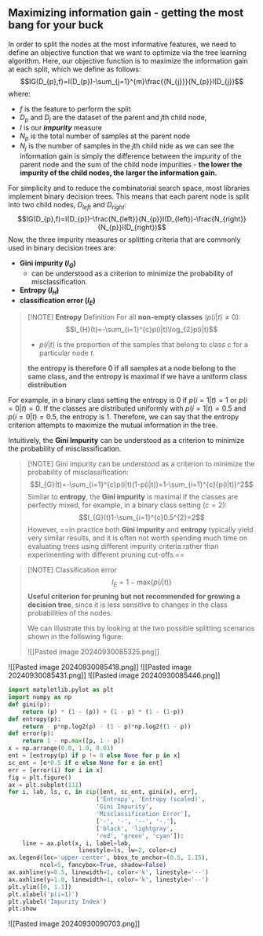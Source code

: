 ## Maximizing information gain - getting the most bang for your buck

In order to split the nodes at the most informative features, we need to define an objective function that we want to optimize via the tree learning algorithm. Here, our objective function is to maximize the information gain at each split, which we define as follows:
$$IG(D_{p},f)=I(D_{p})-\sum_{j=1}^{m}\frac{{N_{j}}}{N_{p}}I(D_{j})$$
where:
- $f$ is the feature to perform the split
- $D_{p}$ and $D_{j}$ are the dataset of the parent and $j$th child node, 
- $I$ is our **_impurity_** measure
- $N_{p}$ is the total number of samples at the parent node
- $N_{j}$ is the number of samples in the $j$th child nide
as we can see the information gain is simply the difference between the impurity of the parent node and the sum of the child node impurities - **the lower the impurity of the child nodes, the larger the information gain.** 

For simplicity and to reduce the combinatorial search space, most libraries implement binary decision trees. This means that each parent node is split into two child nodes, $D_{left}$ and $D_{right}$:
$$IG(D_{p},f)=I(D_{p})-\frac{N_{left}}{N_{p}}I(D_{left})-\frac{N_{right}}{N_{p}}I(D_{right})$$
Now, the three impurity measures or splitting criteria that are commonly used in binary decision trees are:
- **Gini impurity ($I_{G}$)** 
	- can be understood as a criterion to minimize the probability of misclassification.
- **Entropy ($I_{H}$)**
- **classification error ($I_{E}$)** 

> [!NOTE] **Entropy** Definition
> For all **non-empty classes** $(p(i|t)\neq 0)$:
> $$I_{H}(t)=-\sum_{i=1}^{c}p(i|t)\log_{2}p(i|t)$$
> - $p(i|t)$ is the proportion of the samples that belong to class $c$ for a particular node $t$. 
> 
> **the entropy is therefore 0 if all samples at a node belong to the same class, and the entropy is maximal if we have a uniform class distribution**

For example, in a binary class setting the entropy is 0 if $p(i=1|t)=1$ or $p(i=0|t)=0$. If the classes are distributed uniformly with $p(i=1|t)=0.5$ and $p(i=0|t)=0.5$, the entropy is 1. Therefore, we can say that the entropy criterion attempts to maximize the mutual information in the tree.

Intuitively, the **Gini Impurity** can be understood as a criterion to minimize the probability of misclassification.

> [!NOTE] Gini impurity
> can be understood as a criterion to minimize the probability of misclassification:
> $$I_{G}(t)=-\sum_{i=1}^{c}p(i|t)(1-p(i|t))=1-\sum_{i=1}^{c}{p(i|t)}^2$$
> Similar to **entropy**, the **Gini impurity** is maximal if the classes are perfectly mixed, for example, in a binary class setting $(c=2)$:
> $$I_{G}(t)1-\sum_{i=1}^{c}0.5^{2}=2$$
> However, ==in practice both **Gini impurity** and **entropy** typically yield very similar results, and it is often not worth spending much time on evaluating trees using different impurity criteria rather than experimenting with different pruning cut-offs.==


> [!NOTE] Classification error
> $$I_{E}=1-\text{max}\{p(i|t)\}$$
> **Useful criterion for pruning but not recommended for growing a decision tree**, since it is less sensitive to changes in the class probabilities of the nodes. 
> 
> We can illustrate this by looking at the two possible splitting scenarios shown in the following figure:
> 
> ![[Pasted image 20240930085325.png]]


![[Pasted image 20240930085418.png]]
![[Pasted image 20240930085431.png]]
![[Pasted image 20240930085446.png]]

```python
import matplotlib.pylot as plt
import numpy as np
def gini(p):
	return (p) * (1 - (p)) + (1 - p) * (1 - (1-p))
def entropy(p):
	return - p*np.log2(p) - (1 - p)*np.log2((1 - p))
def error(p):
	return 1 - np.max([p, 1 - p])
x = np.arrange(0.0, 1.0, 0.01)
ent = [entropy(p) if p != 0 else None for p in x]
sc_ent = [e*0.5 if e else None for e in ent]
err = [error(i) for i in x]
fig = plt.figure()
ax = plt.subplot(111)
for i, lab, ls, c, in zip([ent, sc_ent, gini(x), err],
						 ['Entropy', 'Entropy (scaled)',
						 'Gini Impurity',
						 'Misclassification Error'],
						 ['-', '-', '--', '-.'],
						 ['black', 'lightgray',
						 'red', 'green', 'cyan']):
	line = ax.plot(x, i, label=lab,
					linestyle=ls, lw=2, color=c)
ax.legend(loc='upper center', bbox_to_anchor=(0.5, 1.15),
		 ncol=5, fancybox=True, shadow=False)
ax.axhline(y=0.5, linewidth=1, color='k', linestyle='--')
ax.axhline(y=1.0, linewidth=1, color='k', linestyle='--')
plt.ylim([0, 1.1])
plt.xlabel('p(i=1)')
plt.ylabel('Impurity Index')
plt.show
```
![[Pasted image 20240930090703.png]]

